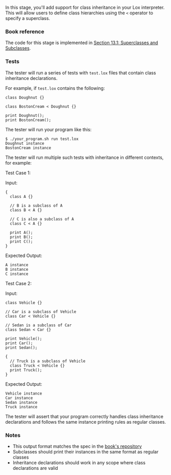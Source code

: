 In this stage, you'll add support for class inheritance in your Lox interpreter. This will allow users to define class hierarchies using the `<` operator to specify a superclass.

### Book reference

The code for this stage is implemented in [Section 13.1: Superclasses and Subclasses](https://craftinginterpreters.com/inheritance.html#superclasses-and-subclasses).

### Tests

The tester will run a series of tests with `test.lox` files that contain class inheritance declarations.

For example, if `test.lox` contains the following:

```
class Doughnut {}

class BostonCream < Doughnut {}

print Doughnut();
print BostonCream();
```

The tester will run your program like this:

```
$ ./your_program.sh run test.lox
Doughnut instance
BostonCream instance
```

The tester will run multiple such tests with inheritance in different contexts, for example:

Test Case 1:

Input:
```
{
  class A {}

  // B is a subclass of A
  class B < A {}

  // C is also a subclass of A
  class C < A {}

  print A();
  print B();
  print C();
}
```

Expected Output:
```
A instance
B instance
C instance
```

Test Case 2:

Input:
```
class Vehicle {}

// Car is a subclass of Vehicle
class Car < Vehicle {}

// Sedan is a subclass of Car
class Sedan < Car {}

print Vehicle();
print Car();
print Sedan();

{
  // Truck is a subclass of Vehicle
  class Truck < Vehicle {}
  print Truck();
}
```

Expected Output:
```
Vehicle instance
Car instance
Sedan instance
Truck instance
```

The tester will assert that your program correctly handles class inheritance declarations and follows the same instance printing rules as regular classes.

### Notes

- This output format matches the spec in the [book's repository](https://github.com/munificent/craftinginterpreters/blob/01e6f5b8f3e5dfa65674c2f9cf4700d73ab41cf8/test/class/local_inherit_other.lox)
- Subclasses should print their instances in the same format as regular classes
- Inheritance declarations should work in any scope where class declarations are valid